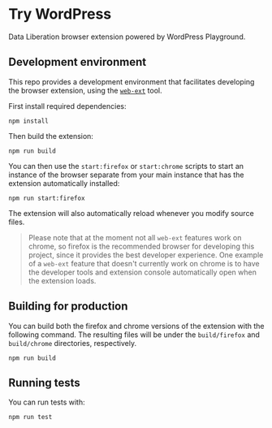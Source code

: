 # Try WordPress
Data Liberation browser extension powered by WordPress Playground.

## Development environment
This repo provides a development environment that facilitates developing the browser extension, using the [`web-ext`](https://extensionworkshop.com/documentation/develop/getting-started-with-web-ext/) tool.

First install required dependencies:

```shell
npm install
```

Then build the extension:

```shell
npm run build
```

You can then use the `start:firefox` or `start:chrome` scripts to start an instance of the browser separate from your main instance that has the extension automatically installed:

```shell
npm run start:firefox
```

The extension will also automatically reload whenever you modify source files.

> Please note that at the moment not all `web-ext` features work on chrome, so firefox is the recommended browser for developing this project, since it provides the best developer experience. One example of a `web-ext` feature that doesn't currently work on chrome is to have the developer tools and extension console automatically open when the extension loads.


## Building for production
You can build both the firefox and chrome versions of the extension with the following command. The resulting files will be under the `build/firefox` and `build/chrome` directories, respectively.

```shell
npm run build
```

## Running tests
You can run tests with:

```shell
npm run test
```
